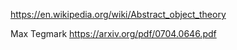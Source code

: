 https://en.wikipedia.org/wiki/Abstract_object_theory

Max Tegmark
https://arxiv.org/pdf/0704.0646.pdf